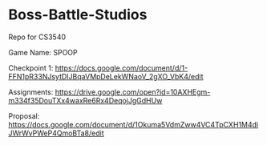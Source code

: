 # Boss-Battle-Studios
Repo for CS3540

Game Name: SPOOP

Checkpoint 1: https://docs.google.com/document/d/1-FFN1pR33NJsytDIJBqaVMpDeLekWNaoV_2gXO_VbK4/edit

Assignments: https://drive.google.com/open?id=10AXHEgm-m334f35DouTXx4waxRe6Rx4DeqojJgGdHUw

Proposal: https://docs.google.com/document/d/1Okuma5VdmZww4VC4TpCXH1M4diJWrWvPWeP4QmoBTa8/edit
